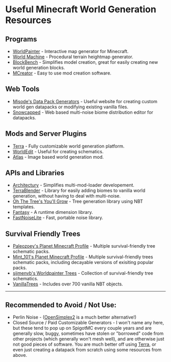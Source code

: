 # Useful Minecraft World Generation Resources

## Programs
- [WorldPainter](https://www.worldpainter.net/) - Interactive map generator for Minecraft.
- [World Machine](https://www.world-machine.com/) - Procedural terrain heightmap generator.
- [BlockBench](https://www.blockbench.net/) - Simplifies model creation, great for easily creating new world generation blocks.
- [MCreator](https://mcreator.net/) - Easy to use mod creation software.

## Web Tools
- [Misode's Data Pack Generators](https://misode.github.io/) - Useful website for creating custom world gen datapacks or modifying existing vanilla files.
- [Snowcapped](https://snowcapped.jacobsjo.eu/) - Web based multi-noise biome distribution editor for datapacks.

## Mods and Server Plugins
- [Terra](https://github.com/PolyhedralDev/Terra) - Fully customizable world generation platform.
- [WorldEdit](https://github.com/EngineHub/WorldEdit) - Useful for creating schematics.
- [Atlas](https://modrinth.com/mod/atlas) - Image based world generation mod.

## APIs and Libraries
- [Architectury](https://github.com/architectury/architectury-api) - Simplifies multi-mod-loader developement.
- [TerraBlender](https://github.com/Glitchfiend/TerraBlender) - Library for easily adding biomes to vanilla world generation, without having to deal with multi-noise.
- [Oh The Tree's You'll Grow](https://github.com/CorgiTaco/Oh-The-Trees-Youll-Grow) - Tree generation library using NBT templates.
- [Fantasy](https://github.com/NucleoidMC/fantasy) - A runtime dimension library.
- [FastNoiseLite](https://github.com/Auburn/FastNoiseLite) - Fast, portable noise library.

## Survival Friendly Trees
- [Paleozoey's Planet Minecraft Profile](https://www.planetminecraft.com/member/paleozoey/) - Multiple survival-friendly tree schematic packs.
- [Mint_101's Planet Minecraft Profile](https://www.planetminecraft.com/member/mint_101/) - Multiple survival-friendly trees schematic packs, including decayable versions of exisiting popular packs.
- [sijmenvb's Worldpainter Trees](https://github.com/sijmenvb/worldpainter-trees) - Collection of survival-friendly tree schematics.
- [VanillaTrees](https://github.com/almic/VanillaTrees) - Includes over 700 vanilla NBT objects.

---

## Recommended to Avoid / Not Use:
- Perlin Noise - ([OpenSimplex2](https://github.com/KdotJPG/OpenSimplex2) is a much better alternative!)
- Closed Source / Paid Customizable Generators - I won't name any here, but these tend to pop up on SpigotMC every couple years and are generally slow, buggy, sometimes have stolen or "borrowed" code from other projects (which generally won't mesh well), and are otherwise just not good pieces of software. You are much better off using [Terra](https://github.com/PolyhedralDev/Terra), or even just creating a datapack from scratch using some resources from above.

